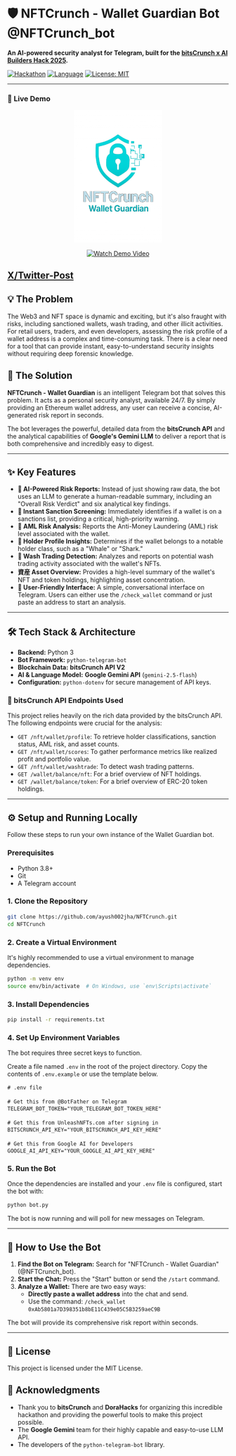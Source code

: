 # 🛡️ NFTCrunch - Wallet Guardian Bot @NFTCrunch_bot


**An AI-powered security analyst for Telegram, built for the [bitsCrunch x AI Builders Hack 2025](https://dorahacks.io/hackathon/crunchhack2025/detail).**

[![Hackathon](https://img.shields.io/badge/Hackathon-bitsCrunch%20x%20AI%20Builders-blue.svg)](https://dorahacks.io/hackathon/crunchhack2025/detail)
[![Language](https://img.shields.io/badge/Language-Python-3776AB.svg)](https://www.python.org/)
[![License: MIT](https://img.shields.io/badge/License-MIT-yellow.svg)](https://opensource.org/licenses/MIT)

---

### 🎥 Live Demo

<p align="center">
  <img src="logo.png" alt="NFTCrunch Logo" width="200"/>
</p>

<p align="center">
  <a href="https://x.com/ayush17_08/status/1952353647750418452" title="Click to watch the demo video">
    <img src="https://img.shields.io/badge/Watch%20Demo%20Video-E62117?style=for-the-badge&logo=youtube&logoColor=white" alt="Watch Demo Video"/>
  </a>
</p>

[X/Twitter-Post](https://x.com/ayush17_08/status/1952353647750418452)
---

## 💡 The Problem

The Web3 and NFT space is dynamic and exciting, but it's also fraught with risks, including sanctioned wallets, wash trading, and other illicit activities. For retail users, traders, and even developers, assessing the risk profile of a wallet address is a complex and time-consuming task. There is a clear need for a tool that can provide instant, easy-to-understand security insights without requiring deep forensic knowledge.

## 🚀 The Solution

**NFTCrunch - Wallet Guardian** is an intelligent Telegram bot that solves this problem. It acts as a personal security analyst, available 24/7. By simply providing an Ethereum wallet address, any user can receive a concise, AI-generated risk report in seconds.

The bot leverages the powerful, detailed data from the **bitsCrunch API** and the analytical capabilities of **Google's Gemini LLM** to deliver a report that is both comprehensive and incredibly easy to digest.

---

## ✨ Key Features

*   **🤖 AI-Powered Risk Reports:** Instead of just showing raw data, the bot uses an LLM to generate a human-readable summary, including an "Overall Risk Verdict" and six analytical key findings.
*   **🚨 Instant Sanction Screening:** Immediately identifies if a wallet is on a sanctions list, providing a critical, high-priority warning.
*   **🔎 AML Risk Analysis:** Reports the Anti-Money Laundering (AML) risk level associated with the wallet.
*   **🧐 Holder Profile Insights:** Determines if the wallet belongs to a notable holder class, such as a "Whale" or "Shark."
*   **🌊 Wash Trading Detection:** Analyzes and reports on potential wash trading activity associated with the wallet's NFTs.
*   **資産 Asset Overview:** Provides a high-level summary of the wallet's NFT and token holdings, highlighting asset concentration.
*   **💬 User-Friendly Interface:** A simple, conversational interface on Telegram. Users can either use the `/check_wallet` command or just paste an address to start an analysis.

---

## 🛠️ Tech Stack & Architecture

*   **Backend:** Python 3
*   **Bot Framework:** `python-telegram-bot`
*   **Blockchain Data:** **bitsCrunch API V2**
*   **AI & Language Model:** **Google Gemini API** (`gemini-2.5-flash`)
*   **Configuration:** `python-dotenv` for secure management of API keys.

### 🔌 bitsCrunch API Endpoints Used

This project relies heavily on the rich data provided by the bitsCrunch API. The following endpoints were crucial for the analysis:

*   `GET /nft/wallet/profile`: To retrieve holder classifications, sanction status, AML risk, and asset counts.
*   `GET /nft/wallet/scores`: To gather performance metrics like realized profit and portfolio value.
*   `GET /nft/wallet/washtrade`: To detect wash trading patterns.
*   `GET /wallet/balance/nft`: For a brief overview of NFT holdings.
*   `GET /wallet/balance/token`: For a brief overview of ERC-20 token holdings.

---

## ⚙️ Setup and Running Locally

Follow these steps to run your own instance of the Wallet Guardian bot.

### Prerequisites

*   Python 3.8+
*   Git
*   A Telegram account

### 1. Clone the Repository

```bash
git clone https://github.com/ayush002jha/NFTCrunch.git
cd NFTCrunch
```

### 2. Create a Virtual Environment

It's highly recommended to use a virtual environment to manage dependencies.

```bash
python -m venv env
source env/bin/activate  # On Windows, use `env\Scripts\activate`
```

### 3. Install Dependencies

```bash
pip install -r requirements.txt
```

### 4. Set Up Environment Variables

The bot requires three secret keys to function.

Create a file named `.env` in the root of the project directory. Copy the contents of `.env.example` or use the template below.

```.env
# .env file

# Get this from @BotFather on Telegram
TELEGRAM_BOT_TOKEN="YOUR_TELEGRAM_BOT_TOKEN_HERE"

# Get this from UnleashNFTs.com after signing in
BITSCRUNCH_API_KEY="YOUR_BITSCRUNCH_API_KEY_HERE"

# Get this from Google AI for Developers
GOOGLE_AI_API_KEY="YOUR_GOOGLE_AI_API_KEY_HERE"
```

### 5. Run the Bot

Once the dependencies are installed and your `.env` file is configured, start the bot with:

```bash
python bot.py
```

The bot is now running and will poll for new messages on Telegram.

---

## 🤖 How to Use the Bot

1.  **Find the Bot on Telegram:** Search for "NFTCrunch - Wallet Guardian" (@NFTCrunch_bot).
2.  **Start the Chat:** Press the "Start" button or send the `/start` command.
3.  **Analyze a Wallet:** There are two easy ways:
    *   **Directly paste a wallet address** into the chat and send.
    *   Use the command: `/check_wallet 0xAb5801a7D398351b8bE11C439e05C5B3259aeC9B`

The bot will provide its comprehensive risk report within seconds.

---

## 📜 License

This project is licensed under the MIT License. 

## 🙏 Acknowledgments

*   Thank you to **bitsCrunch** and **DoraHacks** for organizing this incredible hackathon and providing the powerful tools to make this project possible.
*   The **Google Gemini** team for their highly capable and easy-to-use LLM API.
*   The developers of the `python-telegram-bot` library.
